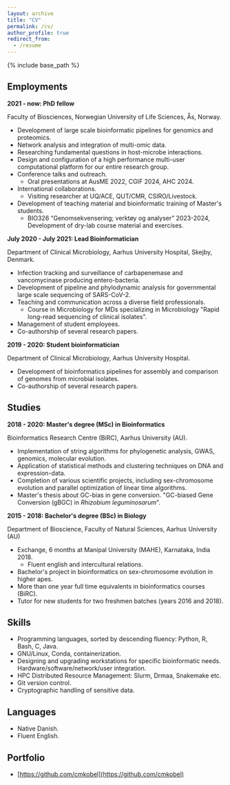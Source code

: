 ```yaml
---
layout: archive
title: "CV"
permalink: /cv/
author_profile: true
redirect_from:
  - /resume
---
```


{% include base_path %}


## Employments

**2021 - now: PhD fellow**

Faculty of Biosciences, Norwegian University of Life Sciences, Ås, Norway.

  - Development of large scale bioinformatic pipelines for genomics and proteomics.
  - Network analysis and integration of multi-omic data.
  - Researching fundamental questions in host-microbe interactions.
  - Design and configuration of a high performance multi-user computational platform for our entire research group.
  - Conference talks and outreach.
    - Oral presentations at AusME 2022, CGIF 2024, AHC 2024.
  - International collaborations.
    - Visiting researcher at UQ/ACE, QUT/CMR, CSIRO/Livestock.
  - Development of teaching material and bioinformatic training of Master's students.
    - BIO326 “Genomsekvensering; verktøy og analyser” 2023-2024, Development of dry-lab course material and exercises. 


**July 2020 - July 2021: Lead Bioinformatician**

Department of Clinical Microbiology, Aarhus University Hospital, Skejby, Denmark.

  - Infection tracking and surveillance of carbapenemase and vancomycinase producing entero-bacteria.
  - Development of pipeline and phylodynamic analysis for governmental large scale sequencing of SARS-CoV-2.
  - Teaching and communication across a diverse field professionals.
    - Course in Microbiology for MDs specializing in Microbiology "Rapid long-read sequencing of clinical isolates".
  - Management of student employees.
  - Co-authorship of several research papers.

**2019 - 2020: Student bioinformatician**

Department of Clinical Microbiology, Aarhus University Hospital.

  - Development of bioinformatics pipelines for assembly and comparison of genomes from microbial isolates.
  - Co-authorship of several research papers.

## Studies

**2018 - 2020: Master's degree (MSc) in Bioinformatics**

Bioinformatics Research Centre (BiRC), Aarhus University (AU).

  - Implementation of string algorithms for phylogenetic analysis, GWAS, genomics, molecular evolution.
  - Application of statistical methods and clustering techniques on DNA and expression-data.
  - Completion of various scientific projects, including sex-chromosome evolution and parallel optimization of linear time algorithms.
  - Master's thesis about GC-bias in gene conversion. "GC-biased Gene Conversion (gBGC) in *Rhizobium leguminosarum*".

  

**2015 - 2018: Bachelor's degree (BSc) in Biology**

Department of Bioscience, Faculty of Natural Sciences, Aarhus University (AU)

  - Exchange, 6 months at Manipal University (MAHE), Karnataka, India 2018.
    - Fluent english and intercultural relations.
  - Bachelor's project in bioinformatics on sex-chromosome evolution in higher apes.
  - More than one year full time equivalents in bioinformatics courses (BiRC). 
  - Tutor for new students for two freshmen batches (years 2016 and 2018).


## Skills

  - Programming languages, sorted by descending fluency: Python, R, Bash, C, Java.
  - GNU/Linux, Conda, containerization.
  - Designing and upgrading workstations for specific bioinformatic needs. Hardware/software/network/user integration.
  - HPC Distributed Resource Management: Slurm, Drmaa, Snakemake etc.
  - Git version control.
  - Cryptographic handling of sensitive data.


## Languages

  - Native Danish.
  - Fluent English.

  
## Portfolio

  - [https://github.com/cmkobel](https://github.com/cmkobel)




